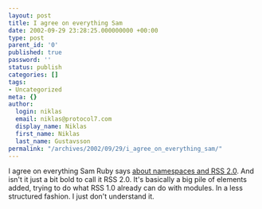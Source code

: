 ```yaml
---
layout: post
title: I agree on everything Sam
date: 2002-09-29 23:28:25.000000000 +00:00
type: post
parent_id: '0'
published: true
password: ''
status: publish
categories: []
tags:
- Uncategorized
meta: {}
author:
  login: niklas
  email: niklas@protocol7.com
  display_name: Niklas
  first_name: Niklas
  last_name: Gustavsson
permalink: "/archives/2002/09/29/i_agree_on_everything_sam/"
---
```

I agree on everything Sam Ruby says [about namespaces and RSS 2.0](http://radio.weblogs.com/0101679/2002/09/28.html#a859). And isn't it just a bit bold to call it RSS 2.0. It's basically a big pile of elements added, trying to do what RSS 1.0 already can do with modules. In a less structured fashion. I just don't understand it.

